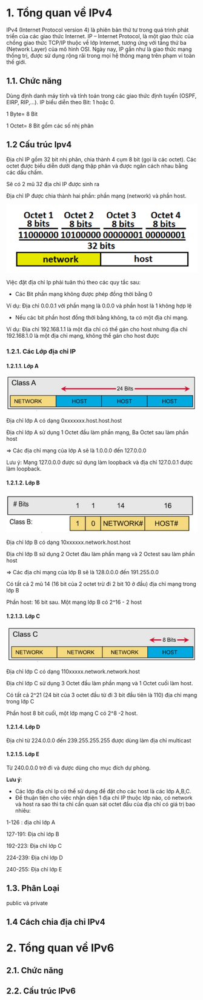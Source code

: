 # 1. Tổng quan về IPv4
IPv4 (Internet Protocol version 4) là phiên bản thứ tư trong quá trình phát triển của các giao thức Internet. IP – Internet Protocol, là một giao thức của chồng giao thức TCP/IP thuộc về lớp Internet, tương ứng với tầng thứ ba (Network Layer) của mô hình OSI. Ngày nay, IP gần như là giao thức mạng thống trị, được sử dụng rộng rãi trong mọi hệ thống mạng trên phạm vi toàn thế giới.
## 1.1. Chức năng

Dùng định danh máy tính và tính toán trong các giao thức định tuyến (OSPF, EIRP, RIP,...). IP biểu diễn theo Bit:  1 hoặc 0.

1 Byte= 8 Bit

1 Octet= 8 Bit gồm các số nhị phân

## 1.2 Cấu trúc Ipv4

Địa chỉ IP gồm 32 bit nhị phân, chia thành 4 cụm 8 bit (gọi là các octet). Các octet được biểu diễn dưới dạng thập phân và được ngăn cách nhau bằng các dấu chấm.

Sẽ có 2 mũ 32 địa chỉ IP được sinh ra

Địa chỉ IP được chia thành hai phần: phần mạng (network) và phần host.

<img src="img/1.png">

Việc đặt địa chỉ Ip phải tuân thủ theo các quy tắc sau:

- Các Bit phần mạng không được phép đồng thời bằng 0

Ví dụ: Địa chỉ 0.0.0.1 với phần mạng là 0.0.0 và phần host là 1 không hợp lệ

- Nếu các bit phần host đồng thời bằng không, ta có một địa chỉ mạng.

Ví dụ: Địa chỉ 192.168.1.1 là một địa chỉ có thể gán cho host nhưng địa chỉ 192.168.1.0 là một địa chỉ mạng, không thể gán cho host được

### 1.2.1. Các Lớp địa chỉ IP
#### 1.2.1.1. Lớp A

<img src="img/2.png">

Địa chỉ lớp A có dạng 0xxxxxxx.host.host.host

Địa chỉ lớp A sử dụng 1 Octet đầu làm phần mạng, Ba Octet sau làm phần host

=> Các địa chỉ mạng của lớp A sẽ là 1.0.0.0 đến 127.0.0.0

Lưu ý: Mạng 127.0.0.0 được sử dụng làm loopback và địa chỉ 127.0.0.1 được làm loopback.

#### 1.2.1.2. Lớp B

<img src="img/3.png">

Địa chỉ lớp B có dạng 10xxxxxx.network.host.host

Địa chỉ lớp B sử dụng 2 Octet đàu làm phần mạng và 2 Octest sau làm phần host

=> Các địa chỉ mạng của lớp B sẽ là 128.0.0.0 đến 191.255.0.0

Có tất cả 2 mũ 14 (16 bit của 2 octet trừ đi 2 bit 10 ở đầu) địa chỉ mạng trong lớp B

Phần host: 16 bit sau. Một mạng lớp B có 2^16 - 2 host

#### 1.2.1.3. Lớp C

<img src="img/4.png">

Địa chỉ lớp C có dạng 110xxxxx.network.network.host

Địa chỉ lớp C sử dụng 3 Octet đầu làm phần mạng và 1 Octet cuối làm host.

Có tất cả 2^21 (24 bit của 3 octet đầu từ đi 3 bit đầu tiên là 110) địa chỉ mạng trong lớp C

Phần host 8 bit cuối, một lớp mạng C có 2^8 -2 host.

#### 1.2.1.4. Lớp D

Địa chỉ từ 224.0.0.0 đến 239.255.255.255 được dùng làm địa chỉ multicast

#### 1.2.1.5. Lớp E

Từ 240.0.0.0 trờ đi và được dùng cho mục đích dự phòng.

**Lưu ý**:

- Các lớp địa chỉ Ip có thể sử dụng để đặt cho các host là các lớp A,B,C.
- Để thuận tiện cho việc nhận diện 1 địa chỉ IP thuộc lớp nào, có network và host ra sao thì ta chỉ cần quan sát octet đầu của địa chỉ có giá trị bao nhiêu:

1-126 : địa chỉ lớp A

127-191: Địa chỉ lớp B

192-223: Địa chỉ lớp C

224-239: Địa chỉ lớp D

240-255: Địa chỉ lớp E

## 1.3. Phân Loại
public và private
## 1.4 Cách chia địa chỉ IPv4
# 2. Tổng quan về IPv6
## 2.1. Chức năng 
## 2.2. Cấu trúc IPv6